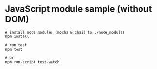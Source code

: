 # JavaScript module sample (without DOM)

    # install node modules (mocha & chai) to ./node_modules
    npm install

    # run test
    npm test

    # or
    npm run-script test-watch
